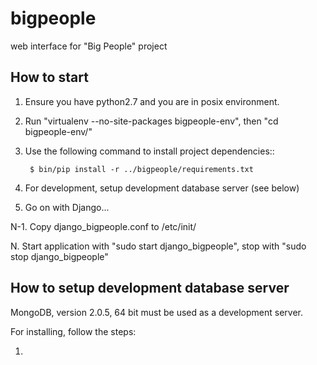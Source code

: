 bigpeople
=========

web interface for "Big People" project

How to start
------------

1. Ensure you have python2.7 and you are in posix environment.

2. Run "virtualenv --no-site-packages bigpeople-env", then "cd bigpeople-env/"

3. Use the following command to install project dependencies::

        $ bin/pip install -r ../bigpeople/requirements.txt

5. For development, setup development database server (see below)

6. Go on with Django...

N-1. Copy django_bigpeople.conf to /etc/init/

N. Start application with "sudo start django_bigpeople", stop with "sudo stop django_bigpeople"





How to setup development database server
----------------------------------------

MongoDB, version 2.0.5, 64 bit must be used as a development server.

For installing, follow the steps:

1. <Describe the installation>
